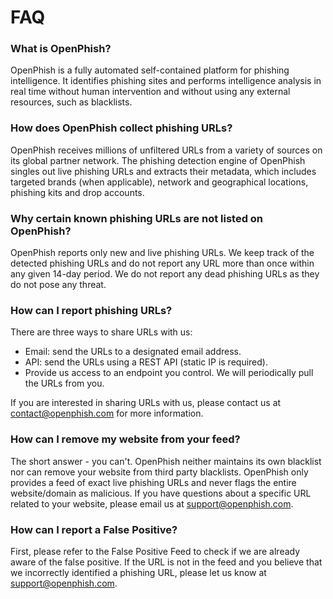 # FAQ
### What is OpenPhish?

OpenPhish is a fully automated self-contained platform for phishing 
intelligence. It identifies phishing sites and performs intelligence 
analysis in real time without human intervention and without using any 
external resources, such as blacklists.

### How does OpenPhish collect phishing URLs?

OpenPhish receives millions of unfiltered URLs from a variety of 
sources on its global partner network. The phishing detection engine of 
OpenPhish singles out live phishing URLs and extracts their metadata, 
which includes targeted brands (when applicable), network and 
geographical locations, phishing kits and drop accounts.

### Why certain known phishing URLs are not listed on OpenPhish?

OpenPhish reports only new and live phishing URLs. We keep track of the 
detected phishing URLs and do not report any URL more than once within 
any given 14-day period. We do not report any dead phishing URLs as they 
do not pose any threat.

### How can I report phishing URLs?

There are three ways to share URLs with us:

* Email: send the URLs to a designated email address.
* API: send the URLs using a REST API (static IP is required).
* Provide us access to an endpoint you control. We will periodically 
	pull the URLs from you.

If you are interested in sharing URLs with us, please contact us at 
contact@openphish.com for more information.

### How can I remove my website from your feed?

The short answer - you can't. OpenPhish neither maintains its own 
blacklist nor can remove your website from third party blacklists. 
OpenPhish only provides a feed of exact live phishing URLs and never 
flags the entire website/domain as malicious. If you have questions 
about a specific URL related to your website, please email us at 
support@openphish.com.

### How can I report a False Positive?

First, please refer to the False Positive Feed to check if we are 
already aware of the false positive. If the URL is not in the feed and 
you believe that we incorrectly identified a phishing URL, please let 
us know at support@openphish.com.
